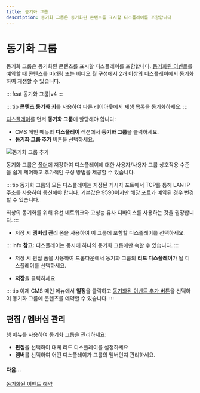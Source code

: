 ```yaml
---
title: 동기화 그룹
description: 동기화 그룹은 동기화된 콘텐츠를 표시할 디스플레이를 포함합니다
---
```


# 동기화 그룹

동기화 그룹은 동기화된 콘텐츠를 표시할 디스플레이를 포함합니다. [동기화된 이벤트]( /scheduling/events#synchronised-events)를 예약할 때 콘텐츠를 미러링 또는 비디오 월 구성에서 2개 이상의 디스플레이에서 동기화하여 재생할 수 있습니다.

::: feat
동기화 그룹|v4
:::

::: tip
**콘텐츠 동기화 키**를 사용하여 다른 레이아웃에서 [재생 목록]( /layouts/editor/playlists)을 동기화하세요.
:::

[디스플레이]( /displays)를 먼저 **동기화 그룹**에 할당해야 합니다:

- CMS 메인 메뉴의 **디스플레이** 섹션에서 **동기화 그룹**을 클릭하세요.
- **동기화 그룹 추가** 버튼을 선택하세요.

![동기화 그룹 추가](/img/v4_displays_add_sync_groups.png)

동기화 그룹은 [폴더]( /tour/folders)에 저장하여 디스플레이에 대한 사용자/사용자 그룹 상호작용 수준을 쉽게 제어하고 추가적인 구성 방법을 제공할 수 있습니다.

::: tip
동기화 그룹의 모든 디스플레이는 지정된 게시자 포트에서 TCP를 통해 LAN IP 주소를 사용하여 통신해야 합니다. 기본값은 9590이지만 해당 포트가 예약된 경우 변경할 수 있습니다.

최상의 동기화를 위해 유선 네트워크와 고성능 유사 디바이스를 사용하는 것을 권장합니다.
:::

- 저장 시 **멤버십 관리** 폼을 사용하여 이 그룹에 포함할 디스플레이를 선택하세요.

::: info
**참고:** 디스플레이는 동시에 하나의 동기화 그룹에만 속할 수 있습니다.
:::

- 저장 시 편집 폼을 사용하여 드롭다운에서 동기화 그룹의 **리드 디스플레이**가 될 디스플레이를 선택하세요.

- **저장**을 클릭하세요

::: tip
이제 CMS 메인 메뉴에서 **일정**을 클릭하고 [동기화된 이벤트 추가 버튼]( /scheduling/events#synchronised-events)을 선택하여 동기화 그룹에 콘텐츠를 예약할 수 있습니다.
:::

## 편집 / 멤버십 관리

행 메뉴를 사용하여 동기화 그룹을 관리하세요:

- **편집**을 선택하여 대체 리드 디스플레이를 설정하세요
- **멤버**를 선택하여 어떤 디스플레이가 그룹의 멤버인지 관리하세요.

#### 다음...

[동기화된 이벤트 예약]( /scheduling/events#synchronised-events) 